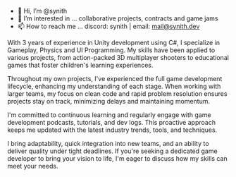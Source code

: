 - 👋 Hi, I’m @synith
- 👀 I’m interested in ... collaborative projects, contracts and game jams
- 📫 How to reach me ... discord: synith | email: mail@synith.dev

With 3 years of experience in Unity development using C#, I specialize in Gameplay, Physics and UI Programming. My skills have been applied to various projects, from action-packed 3D multiplayer shooters to educational games that foster children's learning experiences.

Throughout my own projects, I've experienced the full game development lifecycle, enhancing my understanding of each stage. When working with larger teams, my focus on clean code and rapid problem resolution ensures projects stay on track, minimizing delays and maintaining momentum.

I'm committed to continuous learning and regularly engage with game development podcasts, tutorials, and dev logs. This proactive approach keeps me updated with the latest industry trends, tools, and techniques.

I bring adaptability, quick integration into new teams, and an ability to deliver quality under tight deadlines. If you're seeking a dedicated game developer to bring your vision to life, I'm eager to discuss how my skills can meet your needs.



<!---
synith/synith is a ✨ special ✨ repository because its `README.md` (this file) appears on your GitHub profile.
You can click the Preview link to take a look at your changes.
--->
